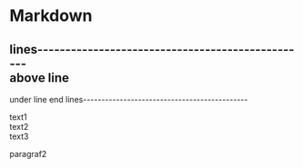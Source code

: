 # Markdown


lines-------------------------------------------------<br>
above line
---
under line
end lines---------------------------------------------

text1  
text2<br>
text3

paragraf2